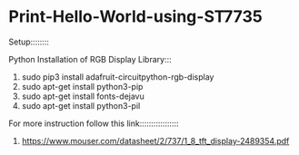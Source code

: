# Print-Hello-World-using-ST7735

Setup::::::::

Python Installation of RGB Display Library:::

1. sudo pip3 install adafruit-circuitpython-rgb-display
2. sudo apt-get install python3-pip
3. sudo apt-get install fonts-dejavu
4. sudo apt-get install python3-pil

For more instruction follow this link:::::::::::::::::
1. https://www.mouser.com/datasheet/2/737/1_8_tft_display-2489354.pdf
